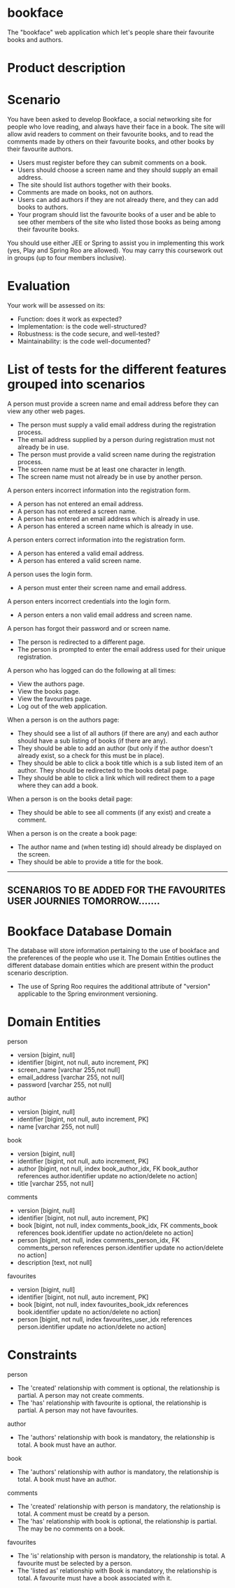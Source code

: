 bookface
========

The "bookface" web application which let's people share their favourite books and authors.


Product description
===================



Scenario
========

You have been asked to develop Bookface, a social networking site for people who love reading, and always have their face in a book. The site will allow avid readers to comment on their favourite books, and to read the comments made by others on their favourite books, and other books by their favourite authors.

- Users must register before they can submit comments on a book. 
- Users should choose a screen name and they should supply an email address.
- The site should list authors together with their books.
- Comments are made on books, not on authors. 
- Users can add authors if they are not already there, and they can add books to authors.
- Your program should list the favourite books of a user and be able to see other members of the site who listed those books as being among their favourite books.
        
        
You should use either JEE or Spring to assist you in implementing this work (yes, Play and Spring Roo are allowed). You may carry this coursework out in groups (up to four members inclusive).

Evaluation
==========

Your work will be assessed on its:

- Function: does it work as expected?
- Implementation: is the code well-structured?
- Robustness: is the code secure, and well-tested?
- Maintainability: is the code well-documented?


List of tests for the different features grouped into scenarios
================================================================

A person must provide a screen name and email address before they can view any other web pages.
- The person must supply a valid email address during the registration process.
- The email address supplied by a person during registration must not already be in use.
- The person must provide a valid screen name during the registration process.
- The screen name must be at least one character in length.
- The screen name must not already be in use by another person.

A person enters incorrect information into the registration form.
- A person has not entered an email address.
- A person has not entered a screen name.
- A person has entered an email address which is already in use.
- A person has entered a screen name which is already in use.

A person enters correct information into the registration form.
- A person has entered a valid email address.
- A person has entered a valid screen name.

A person uses the login form.
- A person must enter their screen name and email address.

A person enters incorrect credentials into the login form.
- A person enters a non valid email address and screen name.

A person has forgot their password and or screen name.
- The person is redirected to a different page.
- The person is prompted to enter the email address used for their unique registration.

A person who has logged can do the following at all times:
- View the authors page.
- View the books page.
- View the favourites page.
- Log out of the web application.

When a person is on the authors page:
- They should see a list of all authors (if there are any) and each author should have a sub listing of books (if there are any).
- They should be able to add an author (but only if the author doesn't already exist, so a check for this must be in place).
- They should be able to click a book title which is a sub listed item of an author. They should be redirected to the books detail page.
- They should be able to click a link which will redirect them to a page where they can add a book.

When a person is on the books detail page:
- They should be able to see all comments (if any exist) and create a comment.

When a person is on the create a book page:
- The author name and (when testing id) should already be displayed on the screen.
- They should be able to provide a title for the book.


---------------
SCENARIOS TO BE ADDED FOR THE FAVOURITES USER JOURNIES TOMORROW.......
---------------


Bookface Database Domain
========================
The database will store information pertaining to the use of bookface and the preferences of the people who use it.
The Domain Entities outlines the different database domain entities which are present within the product scenario description.
- The use of Spring Roo requires the additional attribute of "version" applicable to the Spring environment versioning.

Domain Entities
===============
person
- version [bigint, null]
- identifier [bigint, not null, auto increment, PK]
- screen_name [varchar 255,not null]
- email_address [varchar 255, not null]
- password [varchar 255, not null]

author
- version [bigint, null]
- identifier [bigint, not null, auto increment, PK]
- name [varchar 255, not null]

book
- version [bigint, null]
- identifier [bigint, not null, auto increment, PK]
- author [bigint, not null, index book_author_idx, FK book_author references author.identifier update no action/delete no action]
- title [varchar 255, not null]

comments
- version [bigint, null]
- identifier [bigint, not null, auto increment, PK]
- book [bigint, not null, index comments_book_idx, FK comments_book references book.identifier update no action/delete no action]
- person [bigint, not null, index comments_person_idx, FK comments_person references person.identifier update no action/delete no action]
- description [text, not null]

favourites
- version [bigint, null]
- identifier [bigint, not null, auto increment, PK]
- book [bigint, not null, index favourites_book_idx references book.identifier update no action/delete no action]
- person [bigint, not null, index favourites_user_idx references person.identifier update no action/delete no action]


Constraints
===========
person
- The 'created' relationship with comment is optional, the relationship is partial. A person may not create comments.
- The 'has' relationship with favourite is optional, the relationship is partial. A person may not have favourites.

author
- The 'authors' relationship with book is mandatory, the relationship is total. A book must have an author.

book
- The 'authors' relationship with author is mandatory, the relationship is total. A book must have an author.

comments
- The 'created' relationship with person is mandatory, the relationship is total. A comment must be creatd by a person.
- The 'has' relationship with book is optional, the relationship is partial. The may be no comments on a book.

favourites
- The 'is' relationship with person is mandatory, the relationship is total. A favourite must be selected by a person.
- The 'listed as' relationship with Book is mandatory, the relationship is total. A favourite must have a book associated with it.
